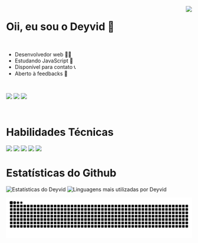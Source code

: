 <img align="right" height="280em" src="https://user-images.githubusercontent.com/86028187/139561858-57e10718-0185-433c-9956-bdd13392ee33.gif">
<h1 align="left">Oii, eu sou o Deyvid 👋</h1>
<br>
<ul>
  <li>Desenvolvedor web 👨‍💻</li>
  <li>Estudando JavaScript 📒</li>
  <li>Disponível para contato 📞</li>
  <li>Aberto à feedbacks 📝</li>
</ul>

<br>

<div style="display: inline_block">
  
<a href="mailto:deyvidgondim@outlook.com" target="_blank"><img src="https://img.shields.io/badge/Microsoft_Outlook-0078D4?style=for-the-badge&logo=microsoft-outlook&logoColor=white"></a>
<a href="https://instagram.com/_deyvidjesus"><img src="https://img.shields.io/badge/Instagram-E4405F?style=for-the-badge&logo=instagram&logoColor=white"></a>
<a href="https://linkedin.com/in/deyvid-g"><img src="https://img.shields.io/badge/LinkedIn-0077B5?style=for-the-badge&logo=linkedin&logoColor=white"></a>
</div>

<br>

<h1>Habilidades Técnicas</h1>

<div style="display: inline_block">
  
<img src="https://img.shields.io/badge/HTML5-E34F26?style=for-the-badge&logo=html5&logoColor=white">
<img src="https://img.shields.io/badge/CSS3-1572B6?style=for-the-badge&logo=css3&logoColor=white">
<img src="https://img.shields.io/badge/JavaScript-323330?style=for-the-badge&logo=javascript&logoColor=F7DF1E">
<img src="https://img.shields.io/badge/Bootstrap-563D7C?style=for-the-badge&logo=bootstrap&logoColor=white">
<img src="https://img.shields.io/badge/Microsoft_Office-D83B01?style=for-the-badge&logo=microsoft-office&logoColor=white">
</div>
  
<h1>Estatísticas do Github</h1>
<img width="520em" src="https://github-readme-stats.vercel.app/api?username=DeyvidJesus&show_icons=true&theme=midnight-purple" alt="Estatísticas do Deyvid"/>
<img width="520em" src="https://github-readme-stats.vercel.app/api/top-langs/?username=DeyvidJesus&layout=compact&theme=midnight-purple" alt="Linguagens mais utilizadas por Deyvid"/>

 ![Snake animation](https://github.com/DeyvidJesus/DeyvidJesus/blob/output/github-contribution-grid-snake.svg)
